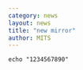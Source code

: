 ```yaml
---
category: news
layout: news
title: "new mirror"
author: MITS
---
```




```shell
echo "1234567890"
```
